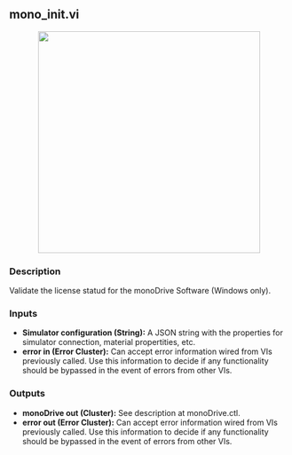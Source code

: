 ## mono_init.vi
<p align="center">
<img src="https://github.com/monoDriveIO/documentation/raw/master/WikiPhotos/LV_client/simulator/monoDrive_lvlib_mono__initc.png" 
width="400"  />
</p>

### Description 
Validate the license statud for the monoDrive Software (Windows only).

### Inputs
- **Simulator configuration (String):** A JSON string with the properties for simulator connection, material propertities, etc.
- **error in (Error Cluster):** Can accept error information wired from VIs previously called. Use this information to decide if any functionality should be bypassed in the event of errors from other VIs.


### Outputs
- **monoDrive out (Cluster):** See description at monoDrive.ctl.
- **error out (Error Cluster):** Can accept error information wired from VIs previously called. Use this information to decide if any functionality should be bypassed in the event of errors from other VIs.
